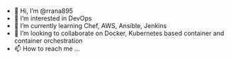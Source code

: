 - 👋 Hi, I’m @rrana895
- 👀 I’m interested in DevOps
- 🌱 I’m currently learning Chef, AWS, Ansible, Jenkins
- 💞️ I’m looking to collaborate on Docker, Kubernetes based container and container orchestration
- 📫 How to reach me ...

<!---
rrana895/rrana895 is a ✨ special ✨ repository because its `README.md` (this file) appears on your GitHub profile.
You can click the Preview link to take a look at your changes.
--->
